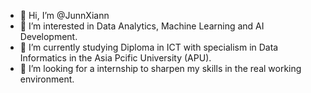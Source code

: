 - 👋 Hi, I’m @JunnXiann
- 👀 I’m interested in Data Analytics, Machine Learning and AI Development.
- 🌱 I’m currently studying Diploma in ICT with specialism in Data Informatics in the Asia Pcific University (APU).
- 💞️ I’m looking for a internship to sharpen my skills in the real working environment.

<!---
JunnXiann/JunnXiann is a ✨ special ✨ repository because its `README.md` (this file) appears on your GitHub profile.
You can click the Preview link to take a look at your changes.
--->
